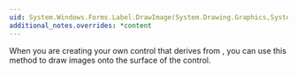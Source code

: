 ```yaml
---
uid: System.Windows.Forms.Label.DrawImage(System.Drawing.Graphics,System.Drawing.Image,System.Drawing.Rectangle,System.Drawing.ContentAlignment)
additional_notes.overrides: *content
---
```


<p>When you are creating your own control that derives from <xref href="System.Windows.Forms.Label"></xref>, you can use this method to draw images onto the surface of the control.</p>


